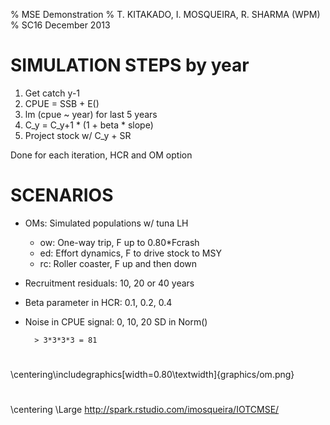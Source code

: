 % MSE Demonstration
% T. KITAKADO, I. MOSQUEIRA, R. SHARMA (WPM)
% SC16 December 2013

# SIMULATION STEPS by year

1. Get catch y-1
2. CPUE = SSB + E()
3. lm (cpue ~ year) for last 5 years
4. C_y = C_y+1 * (1 + beta * slope)
5. Project stock w/ C_y + SR

Done for each iteration, HCR and OM option

# SCENARIOS

- OMs: Simulated populations w/ tuna LH
	- ow: One-way trip, F up to 0.80*Fcrash
	- ed: Effort dynamics, F to drive stock to MSY
	- rc: Roller coaster, F up and then down
- Recruitment residuals: 10, 20 or 40 years
- Beta parameter in HCR: 0.1, 0.2, 0.4
- Noise in CPUE signal: 0, 10, 20 SD in Norm()

		> 3*3*3*3 = 81

# 

\centering\includegraphics[width=0.80\textwidth]{graphics/om.png}

# 

 \centering \Large http://spark.rstudio.com/imosqueira/IOTCMSE/
